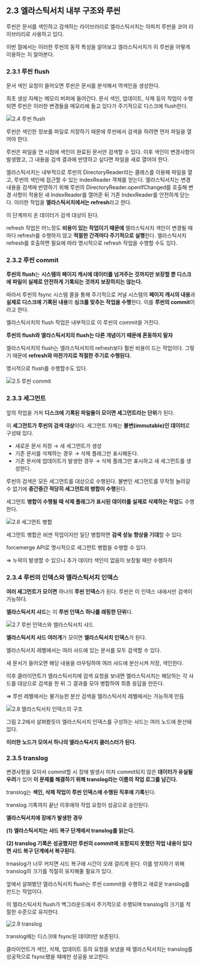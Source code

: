 ## 2.3 엘라스틱서치 내부 구조와 루씬

루씬은 문서를 색인하고 검색하는 라이브러리로 엘라스틱서치는 아파치 루씬을 코어 라이브러리로 사용하고 있다.

이번 절에서는 이러한 루씬의 동작 특성을 알아보고 엘라스틱서치가 이 루씬을 어떻게 이용하는 지 알아본다.

### 2.3.1 루씬 flush

문서 색인 요청이 들어오면 루씬은 문서를 분석해서 역색인을 생성한다.

최초 생성 자체는 메모리 버퍼에 들어간다. 문서 색인, 업데이트, 삭제 등의 작업이 수행되면 루씬은 이러한 변경들을 메모리에 들고 있다가 주기적으로 디스크에 flush한다.

![2.4 루씬 flush](https://github.com/tkdals2317/elastic-search-study/assets/49682056/32df8e1c-bb57-49f5-b4db-0f1cc6ab0b03)

루씬은 색인한 정보를 파일로 저장하기 때문에 루씬에서 검색을 하려면 먼저 파일을 열어야 한다.

루씬은 파일을 연 시점에 색인이 완료된 문서만 검색할 수 있다. 이후 색인이 변경사항이 발생했고, 그 내용을 검색 결과에 반영하고 싶다면 파일을 새로 열어야 한다.

엘라스틱서치는 내부적으로 루씬의 DirectoryReader라는 클래스를 이용해 파일을 열고, 루씬의 색인에 접근할 수 있는 IndexReader 객체를 얻는다. 엘라스틱서치는 변경 내용을 검색에 반영하기 위해 루씬의 DirectoryReader.openIfChanged를 호출해 변경 사항이 적용된 새 IndexReader를 열어준 뒤 기존 IndexReader를 안전하게 닫는다. 이러한 작업을 **엘라스틱서치에서는 refresh**라고 한다.

이 단계까지 온 데이터가 검색 대상이 된다.

refresh 작업은 어느정도 **비용이 있는 작업이기 때문에** 엘라스틱서치 색인이 변경될 때마다 refresh를 수행하지 않고 **적절한 간격마다 주기적으로 실행**한다. 엘라스틱서치 refresh를 호출하면 필요에 따라 명시적으로 refresh 작업을 수행할 수도 있다.

### 2.3.2 루씬 commit

**루씬의 flush**는 **시스템의 페이지 캐시에 데이터를 넘겨주는 것까지만 보장할 뿐 디스크에 파일이 실제로 안전하게 기록되는 것까지 보장하지는 않는다.**

따라서 루씬의 fsync 시스템 콜을 통해 주기적으로 커널 시스템의 **페이지 캐시의 내용**과 **실제로 디스크에 기록된 내용**의 **싱크를 맞추는 작업을 수행**한다. 이를 **루씬의 commit**이라고 한다.

엘라스틱서치의 flush 작업은 내부적으로 이 루씬의 commit을 거친다.

**루씬의 flush와 엘라스틱서치의 flush는 다른 개념이기 때문에 혼동하지 말자**

엘라스틱서치의 flush는 엘라스틱서치의 refresh보다 훨씬 비용이 드는 작업이다. 그렇기 때문에 **refresh와 마찬가지로 적절한 주기로 수행된다.**

명시적으로 flush를 수행할수도 있다.

![2.5 루씬 commit](https://github.com/tkdals2317/elastic-search-study/assets/49682056/0a31a1c1-3eec-4c21-a814-7830130ec0dd)


### 2.3.3 세그먼트

앞의 작업을 거쳐 **디스크에 기록된 파일들이 모이면 세그먼트라는 단위**가 된다.

이 **세그먼트가 루씬의 검색 대상**이다. 세그먼트 자체는 **불변(immutable)인 데이터**로 구성돼 있다.

- 새로운 문서 저장 → 새 세그먼트가 생성
- 기존 문서를 삭제하는 경우 → 삭제 플래그만 표시해둔다.
- 기존 문서에 업데이트가 발생한 경우 → 삭제 플래그만 표시하고 새 세그먼트를 생성한다.

루씬의 검색은 모든 세그먼트를 대상으로 수행된다. 불변인 세그먼트를 무작정 늘려갈 수 없기에 **중간중간 적당히 세그먼트의 병합이 수행**된다.

세그먼트 **병합이 수행될 때 삭제 플래그가 표시된 데이터를 실제로 삭제하는 작업**도 수행한다.

![2.6 세그먼트 병합](https://github.com/tkdals2317/elastic-search-study/assets/49682056/fc6662ac-69e5-4da1-b2e8-a5b1f210a2ac)


세그먼트 병합은 비싼 작업이지만 일단 병합하면 **검색 성능 향상을 기대**할 수 있다.

forcemerge API로 명시적으로 세그먼트 병합을 수행할 수 있다.

⇒ 누락이 발생할 수 있으니 추가 데이터 색인이 없음이 보장될 때만 수행하자

### 2.3.4 루씬의 인덱스와 엘라스틱서치 인덱스

**여러 세그먼트가 모이면** 하나의 **루씬 인덱스**가 된다. 루씬은 이 인덱스 내에서만 검색이 가능하다.

**엘라스틱서치 샤드**는 이 **루씬 인덱스 하나를 래핑한 단위**다.

![2.7 루씬 인덱스와 엘라스틱서치 샤드](https://github.com/tkdals2317/elastic-search-study/assets/49682056/f31a5bd3-73eb-4cc2-b550-90a5cc8735d2)


**엘라스틱서치 샤드 여러개**가 모이면 **엘라스틱서치 인덱스**가 된다.

엘라스틱서치 레벨에서는 여러 샤드에 있는 문서를 모두 검색할 수 있다.

새 문서가 들어오면 해당 내용을 라우팅하여 여러 샤드에 분산시켜 저장, 색인한다.

이후 클라이언트가 엘라스틱서치에 검색 요청을 보내면 엘라스틱서치는 해당하는 각 샤드를 대상으로 검색을 한 뒤 그 결과를 모아 병합하여 최종 응답을 만든다.

⇒ 루씬 레벨에서는 불가능한 분산 검색을 엘라스틱서치 레벨에서는 가능하게 만듬

![2.8 엘라스틱서치 인덱스의 구조](https://github.com/tkdals2317/elastic-search-study/assets/49682056/cf479c56-268b-4b3e-b8d2-6368d625ff7a)

그림 2.2에서 살펴봤듯이 엘라스틱서치 인덱스를 구성하는 샤드는 여러 노드에 분산돼 있다.

**이러한 노드가 모여서 하나의 엘라스틱서치 클러스터가 된다.**

### 2.3.5 translog

변경사항을 모아서 commit할 시 장애 발생시 미처 commit되지 않은 **데이터가 유실될 우려**가 있어 **이 문제를 해결하기 위해 translog라는 이름의 작업 로그를 남긴다.**

translog는 **색인, 삭제 작업이 루씬 인덱스에 수행된 직후에 기록**된다.

translog 기록까지 끝난 이후에야 작업 요청이 성공으로 승인된다.

**엘라스틱서치에 장애가 발생한 경우**

**(1) 엘라스틱서치는 샤드 복구 단계에서 translog를 읽는다.**

**(2) translog 기록은 성공했지만 루씬의 commit에 포함되지 못했던 작업 내용이 있다면 샤드 복구 단계에서 복구된다.**

trnaslog가 너무 커지면 샤드 복구에 시간이 오래 걸리게 된다. 이를 방지하기 위해 translog의 크기를 적절히 유지해줄 필요가 있다.

앞에서 살펴봤던 엘라스틱서치 flush는 루씬 commit을 수행하고 새로운 translog를 만드는 작업이다.

이 엘라스틱서치 flush가 백그라운드에서 주기적으로 수행되며 translog의 크기를 적절한 수준으로 유지한다.

![2.9 translog](https://github.com/tkdals2317/elastic-search-study/assets/49682056/daebb508-f10a-4129-b3ce-3b1802d14586)

translog에는 디스크에 fsync된 데이터만 보존된다.

클라이언트가 색인, 삭제, 업데이트 등의 요청을 보냈을 때 엘라스틱서치는 translog를 성공적으로 fsync됐을 때에만 성공을 보고한다.